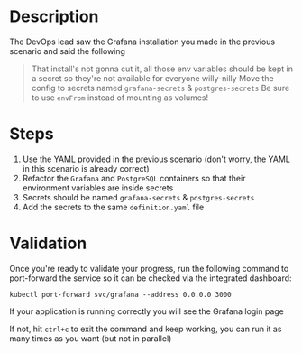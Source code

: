 # Description
The DevOps lead saw the Grafana installation you made in the previous scenario and said the following

> That install's not gonna cut it, all those env variables should be kept in a secret so they're not available for everyone willy-nilly
> Move the config to secrets named `grafana-secrets` & `postgres-secrets`
> Be sure to use `envFrom` instead of mounting as volumes!

# Steps
1. Use the YAML provided in the previous scenario (don't worry, the YAML in this scenario is already correct)
2. Refactor the `Grafana` and `PostgreSQL` containers so that their environment variables are inside secrets
3. Secrets should be named `grafana-secrets` & `postgres-secrets`
4. Add the secrets to the same `definition.yaml` file

# Validation
Once you're ready to validate your progress, run the following command to port-forward the service so it can be checked via the integrated dashboard:

`kubectl port-forward svc/grafana --address 0.0.0.0 3000`

If your application is running correctly you will see the Grafana login page

If not, hit `ctrl+c` to exit the command and keep working, you can run it as many times as you want (but not in parallel)